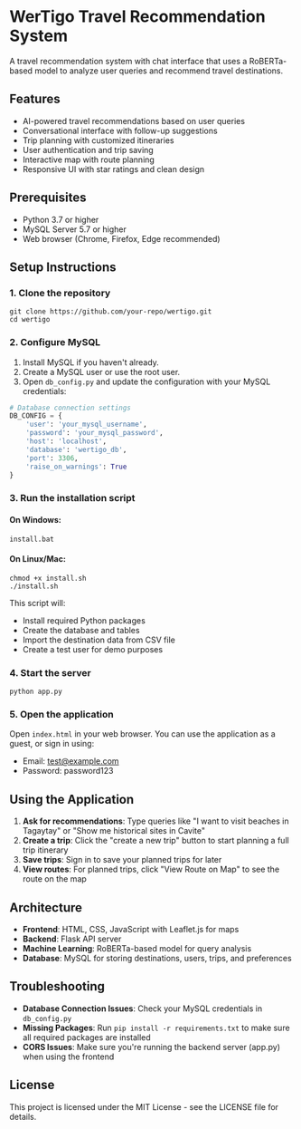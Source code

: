 # WerTigo Travel Recommendation System

A travel recommendation system with chat interface that uses a RoBERTa-based model to analyze user queries and recommend travel destinations.

## Features

- AI-powered travel recommendations based on user queries
- Conversational interface with follow-up suggestions
- Trip planning with customized itineraries
- User authentication and trip saving
- Interactive map with route planning
- Responsive UI with star ratings and clean design

## Prerequisites

- Python 3.7 or higher
- MySQL Server 5.7 or higher
- Web browser (Chrome, Firefox, Edge recommended)

## Setup Instructions

### 1. Clone the repository

```
git clone https://github.com/your-repo/wertigo.git
cd wertigo
```

### 2. Configure MySQL

1. Install MySQL if you haven't already.
2. Create a MySQL user or use the root user.
3. Open `db_config.py` and update the configuration with your MySQL credentials:

```python
# Database connection settings
DB_CONFIG = {
    'user': 'your_mysql_username',
    'password': 'your_mysql_password',
    'host': 'localhost',
    'database': 'wertigo_db',
    'port': 3306,
    'raise_on_warnings': True
}
```

### 3. Run the installation script

#### On Windows:
```
install.bat
```

#### On Linux/Mac:
```
chmod +x install.sh
./install.sh
```

This script will:
- Install required Python packages
- Create the database and tables
- Import the destination data from CSV file
- Create a test user for demo purposes

### 4. Start the server

```
python app.py
```

### 5. Open the application

Open `index.html` in your web browser. You can use the application as a guest, or sign in using:

- Email: test@example.com
- Password: password123

## Using the Application

1. **Ask for recommendations**: Type queries like "I want to visit beaches in Tagaytay" or "Show me historical sites in Cavite"
2. **Create a trip**: Click the "create a new trip" button to start planning a full trip itinerary
3. **Save trips**: Sign in to save your planned trips for later
4. **View routes**: For planned trips, click "View Route on Map" to see the route on the map

## Architecture

- **Frontend**: HTML, CSS, JavaScript with Leaflet.js for maps
- **Backend**: Flask API server
- **Machine Learning**: RoBERTa-based model for query analysis
- **Database**: MySQL for storing destinations, users, trips, and preferences

## Troubleshooting

- **Database Connection Issues**: Check your MySQL credentials in `db_config.py`
- **Missing Packages**: Run `pip install -r requirements.txt` to make sure all required packages are installed
- **CORS Issues**: Make sure you're running the backend server (app.py) when using the frontend

## License

This project is licensed under the MIT License - see the LICENSE file for details. 